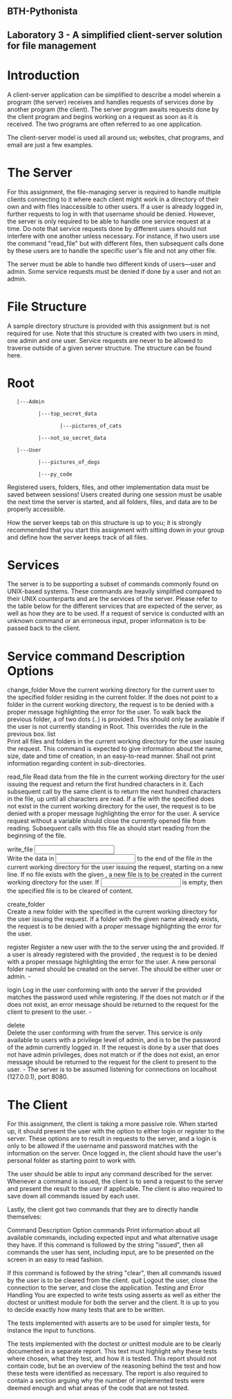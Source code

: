## BTH-Pythonista
## Laboratory 3 - A simplified client-server solution for file management

# Introduction
A client-server application can be simplified to describe a model wherein a program (the server) receives and handles requests of services done by another program (the client). The server program awaits requests done by the client program and begins working on a request as soon as it is received. The two programs are often referred to as one application.

The client-server model is used all around us; websites, chat programs, and email are just a few examples.

# The Server
For this assignment, the file-managing server is required to handle multiple clients connecting to it where each client might work in a directory of their own and with files inaccessible to other users. If a user is already logged in, further requests to log in with that username should be denied. However, the server is only required to be able to handle one service request at a time. Do note that service requests done by different users should not interfere with one another unless necessary. For instance, if two users use the command "read_file" but with different files, then subsequent calls done by these users are to handle the specific user's file and not any other file. 

The server must be able to handle two different kinds of users—user and admin. Some service requests must be denied if done by a user and not an admin.

# File Structure

A sample directory structure is provided with this assignment but is not required for use. Note that this structure is created with two users in mind, one admin and one user. Service requests are never to be allowed to traverse outside of a given server structure. The structure can be found here.

# Root
       
       |---Admin

              |---top_secret_data

                     |---pictures_of_cats   

              |---not_so_secret_data

       |---User

              |---pictures_of_dogs

              |---py_code

Registered users, folders, files, and other implementation data must be saved between sessions! Users created during one session must be usable the next time the server is started, and all folders, files, and data are to be properly accessible.

How the server keeps tab on this structure is up to you; it is strongly recommended that you start this assignment with sitting down in your group and define how the server keeps track of all files.

# Services

The server is to be supporting a subset of commands commonly found on UNIX-based systems. These commands are heavily simplified compared to their UNIX counterparts and are the services of the server. Please refer to the table below for the different services that are expected of the server, as well as how they are to be used. If a request of service is conducted with an unknown command or an erroneous input, proper information is to be passed back to the client.

# Service command Description Options
change_folder <name>	Move the current working directory for the current user to the specified folder residing in the current folder. If the <name> does not point to a folder in the current working directory, the request is to be denied with a proper message highlighting the error for the user. 	To walk back the previous folder, a <name> of two dots (..) is provided. This should only be available if the user is not currently standing in Root. This overrides the <name> rule in the previous box.
list	
Print all files and folders in the current working directory for the user issuing the request. This command is expected to give information about the name, size, date and time of creation, in an easy-to-read manner. Shall not print information regarding content in sub-directories.


read_file <name>
       Read data from the file <name> in the current working directory for the user issuing the request and return the first hundred characters in it. Each subsequent call by the same client is to return the next hundred characters in the file, up until all characters are read. If a file with the specified <name> does not exist in the current working directory for the user, the request is to be denied with a proper message highlighting the error for the user. 	A service request without a <name> variable should close the currently opened file from reading. Subsequent calls with this file as <name> should start reading from the beginning of the file.

write_file <name> <input>	
       Write the data in <input> to the end of the file <name> in the current working directory for the user issuing the request, starting on a new line.  If no file exists with the given <name>, a new file is to be created in the current working directory for the user.	If <input> is empty, then the specified file is to be cleared of content.

create_folder <name>	
       Create a new folder with the specified <name> in the current working directory for the user issuing the request. If a folder with the given name already exists, the request is to be denied with a proper message highlighting the error for the user.

register <username> <password> <privileges>	
       Register a new user with the <privileges> to the server using the <username> and <password> provided. If a user is already registered with the provided <username>, the request is to be denied with a proper message highlighting the error for the user. A new personal folder named <username> should be created on the server. The <privileges> should be either user or admin.	-

login <username> <password>	
       Log in the user conforming with <username> onto the server if the <password> provided matches the password used while registering. If the <password> does not match or if the <username> does not exist, an error message should be returned to the request for the client to present to the user.	-

delete <username> <password>	
       Delete the user conforming with <username> from the server. This service is only available to users with a privilege level of admin, and <password> is to be the password of the admin currently logged in. If the request is done by a user that does not have admin privileges, <password> does not match or if the <username> does not exist, an error message should be returned to the request for the client to present to the user. 	-
The server is to be assumed listening for connections on localhost (127.0.0.1), port 8080.

# The Client
For this assignment, the client is taking a more passive role. When started up, it should present the user with the option to either login or register to the server.  These options are to result in requests to the server, and a login is only to be allowed if the username and password matches with the information on the server.  Once logged in, the client should have the user's personal folder as starting point to work with. 

The user should be able to input any command described for the server. Whenever a command is issued, the client is to send a request to the server and present the result to the user if applicable. The client is also required to save down all commands issued by each user.

Lastly, the client got two commands that they are to directly handle themselves:

Command	Description	Option
commands	Print information about all available commands, including expected input and what alternative usage they have.	If this command is followed by the string "issued", then all commands the user has sent, including input, are to be presented on the screen in an easy to read fashion. 

If this command is followed by the string "clear", then all commands issued by the user is to be cleared from the client.
quit	Logout the user, close the connection to the server, and close the application.
Testing and Error Handling
You are expected to write tests using asserts as well as either the doctest or unittest module for both the server and the client. It is up to you to decide exactly how many tests that are to be written.

The tests implemented with asserts are to be used for simpler tests, for instance the input to functions.

The tests implemented with the doctest or unittest module are to be clearly documented in a separate report. This text must highlight why these tests where chosen, what they test, and how it is tested. This report should not contain code, but be an overview of the reasoning behind the test and how these tests were identified as necessary.  The report is also required to contain a section arguing why the number of implemented tests were deemed enough and what areas of the code that are not tested.
